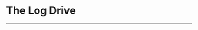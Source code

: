 # The Log Drive 

*     *     *     *  

<div id="https://github.com/mslafrenie/March-99-Coin/viewer.html">
  <script  type="text/javascript">
    createRtiViewer("viewerContainer", "https://github.com/mslafrenie/March-99-Coin/tree/master/webrti-march", 900, 600); 
  </script>
</div>
